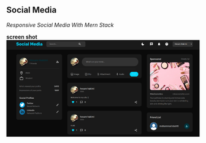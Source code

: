 ## Social Media
*Responsive Social Media With Mern Stack*

**screen shot**
![screen-shot](./screen.jpg)